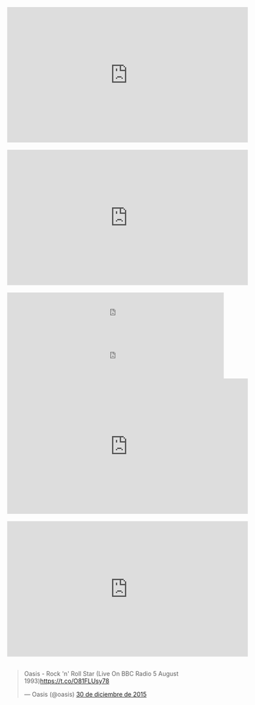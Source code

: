 
<div class="container">
<iframe width="560" height="315" src="https://www.youtube.com/embed/y60wDzZt8yg?rel=0" frameborder="0" allowfullscreen class="video"></iframe>
</div>
<br/>

<div class="container">
<iframe width="560" height="315" src="https://www.youtube.com/embed/gq11un3xqsA?rel=0" frameborder="0" allowfullscreen class="video"></iframe>
</div>
<br/>

<iframe src="http://tunein.com/embed/player/s182103/" style="width:100%;height:100px;" scrolling="no" frameborder="no"></iframe>

<iframe src="http://tunein.com/embed/player/s182104/" style="width:100%;height:100px;" scrolling="no" frameborder="no"></iframe>

<div class="container">
<iframe width="560" height="315" src="https://www.youtube.com/embed/PfaVDgd17Io?rel=0" frameborder="0" allowfullscreen class="video"></iframe>
</div>
<br/>

<div class="container">
<iframe width="560" height="315" src="https://www.youtube.com/embed/2doU2C6zdRg?rel=0" frameborder="0" allowfullscreen class="video"></iframe>
</div>
<br/>

<blockquote class="twitter-tweet tw-align-center" data-lang="es"><p lang="en" dir="ltr">Oasis - Rock &#39;n&#39; Roll Star (Live On BBC Radio 5 August 1993)<a href="https://t.co/O81FLUsy78">https://t.co/O81FLUsy78</a></p>&mdash; Oasis (@oasis) <a href="https://twitter.com/oasis/status/682244791917121537">30 de diciembre de 2015</a></blockquote>
<script async src="//platform.twitter.com/widgets.js" charset="utf-8"></script>
